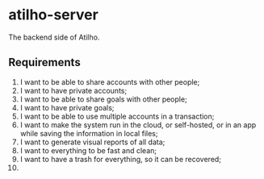 # atilho-server

The backend side of Atilho.

## Requirements

1. I want to be able to share accounts with other people;
2. I want to have private accounts;
3. I want to be able to share goals with other people;
4. I want to have private goals;
5. I want to be able to use multiple accounts in a transaction;
6. I want to make the system run in the cloud, or self-hosted, or in an app while saving the information in local files;
7. I want to generate visual reports of all data;
8. I want to everything to be fast and clean;
9. I want to have a trash for everything, so it can be recovered;
10.

